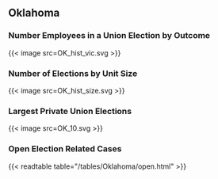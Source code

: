 ##  Oklahoma

### Number Employees in a Union Election by Outcome
{{< image src=OK_hist_vic.svg >}}

### Number of Elections by Unit Size
{{< image src=OK_hist_size.svg >}}

### Largest Private Union Elections
{{< image src=OK_10.svg >}}

### Open Election Related Cases
{{< readtable table="/tables/Oklahoma/open.html" >}}

